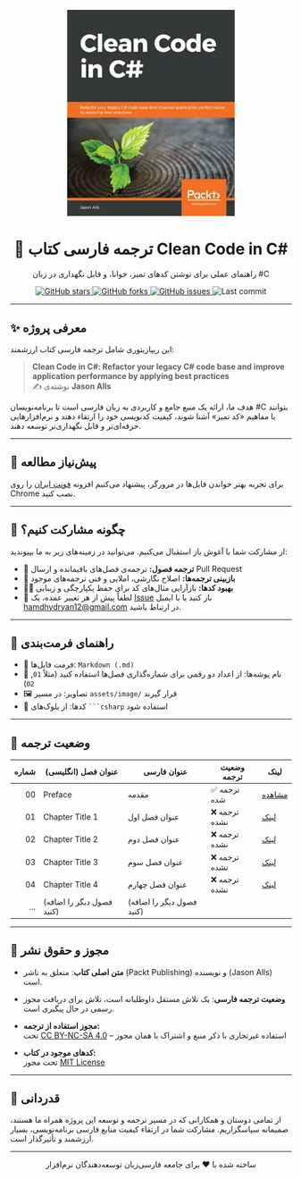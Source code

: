 <p align="center">
  <a href="https://github.com/hheydarian/clean-code-in-csharp-persian">
    <img src="assets/image/Cover.webp" alt="Clean Code in C# - Persian Translation" width="300"/>
  </a>
</p>

<h1 align="center">📘 ترجمه فارسی کتاب Clean Code in C#</h1>

<p align="center">
  راهنمای عملی برای نوشتن کدهای تمیز، خوانا، و قابل نگهداری در زبان #C
</p>

<p align="center">
  <a href="https://github.com/hheydarian/clean-code-in-csharp-persian/stargazers">
    <img src="https://img.shields.io/github/stars/hheydarian/clean-code-in-csharp-persian?style=flat-square&color=gold" alt="GitHub stars">
  </a>
  <a href="https://github.com/hheydarian/clean-code-in-csharp-persian/network/members">
    <img src="https://img.shields.io/github/forks/hheydarian/clean-code-in-csharp-persian?style=flat-square&color=blue" alt="GitHub forks">
  </a>
  <a href="https://github.com/hheydarian/clean-code-in-csharp-persian/issues">
    <img src="https://img.shields.io/github/issues/hheydarian/clean-code-in-csharp-persian?style=flat-square&color=red" alt="GitHub issues">
  </a>
  <img src="https://img.shields.io/github/last-commit/hheydarian/clean-code-in-csharp-persian?style=flat-square&color=green" alt="Last commit">
</p>

---

## ✨ معرفی پروژه

این ریپازیتوری شامل ترجمه فارسی کتاب ارزشمند:

> **Clean Code in C#: Refactor your legacy C# code base and improve application performance by applying best practices**  
> ✍️ نوشته‌ی **Jason Alls**

هدف ما، ارائه یک منبع جامع و کاربردی به زبان فارسی است تا برنامه‌نویسان #C بتوانند با مفاهیم «کد تمیز» آشنا شوند، کیفیت کدنویسی خود را ارتقاء دهند و نرم‌افزارهایی حرفه‌ای‌تر و قابل نگهداری‌تر توسعه دهند.

---

## 🔰 پیش‌نیاز مطالعه

برای تجربه بهتر خواندن فایل‌ها در مرورگر، پیشنهاد می‌کنیم افزونه [فونت ایران](https://chromewebstore.google.com/detail/fontiran/edbchgkbejkdkdkpgenlaciegoidmjoh) را روی Chrome نصب کنید.

---

## 🤝 چگونه مشارکت کنیم؟

از مشارکت شما با آغوش باز استقبال می‌کنیم. می‌توانید در زمینه‌های زیر به ما بپیوندید:

- 📖 **ترجمه فصول:** ترجمه‌ی فصل‌های باقیمانده و ارسال Pull Request
- 🧹 **بازبینی ترجمه‌ها:** اصلاح نگارشی، املایی و فنی ترجمه‌های موجود
- 🧑‍💻 **بهبود کدها:** بازآرایی مثال‌های کد برای حفظ یکپارچگی و زیبایی
- 🛑 لطفاً پیش از هر تغییر عمده، یک [Issue](https://github.com/hheydarian/clean-code-in-csharp-persian/issues) باز کنید یا با ایمیل [hamdhydryan12@gmail.com](mailto:hamdhydryan12@gmail.com) در ارتباط باشید.

---

## 📐 راهنمای فرمت‌بندی

- 📄 فرمت فایل‌ها: `Markdown (.md)`
- 📁 نام پوشه‌ها: از اعداد دو رقمی برای شماره‌گذاری فصل‌ها استفاده کنید (مثلاً `01`, `02`)
- 🖼 تصاویر: در مسیر `assets/image/` قرار گیرند
- 🧾 کدها: از بلوک‌های ` ```csharp ` استفاده شود

---

## 🚧 وضعیت ترجمه

| شماره | عنوان فصل (انگلیسی)       | عنوان فارسی               | وضعیت ترجمه | لینک                                                                                      |
|------:|---------------------------|----------------------------|---------------|-------------------------------------------------------------------------------------------|
| 00   | Preface                   | مقدمه                      | ✅ ترجمه شده  | [مشاهده](Book/00/Preface.md)                                                             |
| 01   | Chapter Title 1           | عنوان فصل اول              | ❌ ترجمه نشده | [لینک](Book/01/Chapter1.md)                                                              |
| 02   | Chapter Title 2           | عنوان فصل دوم              | ❌ ترجمه نشده | [لینک](Book/02/Chapter2.md)                                                              |
| 03   | Chapter Title 3           | عنوان فصل سوم              | ❌ ترجمه نشده | [لینک](Book/03/Chapter3.md)                                                              |
| 04   | Chapter Title 4           | عنوان فصل چهارم            | ❌ ترجمه نشده | [لینک](Book/04/Chapter4.md)                                                              |
| ...  | (فصول دیگر را اضافه کنید) | (فصول دیگر را اضافه کنید)  |               |                                                                                           |

---

## 📄 مجوز و حقوق نشر

- **متن اصلی کتاب**: متعلق به ناشر (Packt Publishing) و نویسنده (Jason Alls) است.
- **وضعیت ترجمه فارسی**: یک تلاش مستقل داوطلبانه است، تلاش برای دریافت مجوز رسمی در حال پیگیری است.  
- **مجوز استفاده از ترجمه:**  
  تحت [CC BY-NC-SA 4.0](https://creativecommons.org/licenses/by-nc-sa/4.0/) – استفاده غیرتجاری با ذکر منبع و اشتراک با همان مجوز

- **کدهای موجود در کتاب:**  
  تحت مجوز [MIT License](https://opensource.org/licenses/MIT)

---

## 💌 قدردانی

از تمامی دوستان و همکارانی که در مسیر ترجمه و توسعه این پروژه همراه ما هستند، صمیمانه سپاسگزاریم. مشارکت شما در ارتقاء کیفیت منابع فارسی برنامه‌نویسی، بسیار ارزشمند و تأثیرگذار است.

---

<p align="center">ساخته شده با ❤️ برای جامعه فارسی‌زبان توسعه‌دهندگان نرم‌افزار</p>
